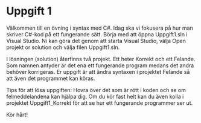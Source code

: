 # Uppgift 1

Välkommen till en övning i syntax med C#. Idag ska vi fokusera på hur man skriver C#-kod på ett fungerande sätt. Börja med att öppna Uppgift1.sln i Visual Studio. Ni kan göra det genom att starta Visual Studio, välja Open projekt or solution och välja filen Uppgift1.sln.

I lösningen (solution) återfinns två projekt. Ett heter Korrekt och ett Felande. Som namnen antyder är det ena ett fungerande program medans det andra behöver korrigeras. Er uppgift är att ändra syntaxen i projektet Felande så att även det programmet kan köras.

Tips för att lösa uppgiften: Hovra över det som är rött i koden och se om felmeddelandena kan hjälpa dig. Om du kör fast helt kan du även kolla i projektet Uppgift1_Korrekt för att se hur ett fungerande programmer ser ut.

Kör hårt!
